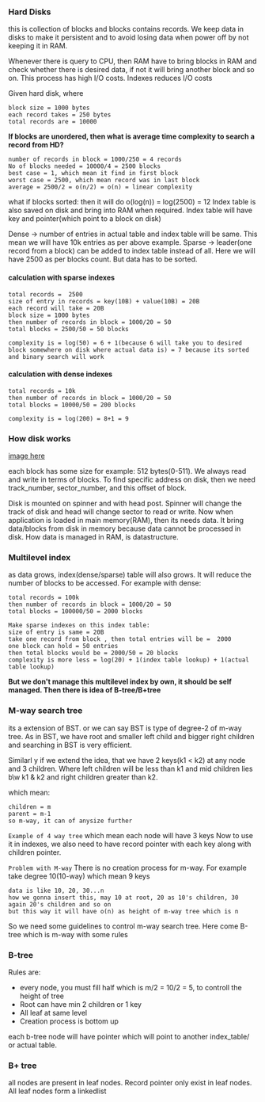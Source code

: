 ### Hard Disks
this is collection of blocks and blocks contains records. We keep data in disks to make it persistent and to avoid losing data when power off by not keeping it in RAM.

Whenever there is query to CPU, then RAM have to bring blocks in RAM and check whether there is desired data, if not it will bring another block and so on. This process has high I/O costs. Indexes reduces I/O costs

Given hard disk, where 
```
block size = 1000 bytes
each record takes = 250 bytes
total records are = 10000
```
**If blocks are unordered, then what is average time complexity to search a record from HD?**

```
number of records in block = 1000/250 = 4 records
No of blocks needed = 10000/4 = 2500 blocks 
best case = 1, which mean it find in first block
worst case = 2500, which mean record was in last block
average = 2500/2 = o(n/2) = o(n) = linear complexity
```

what if blocks sorted: then it will do o(log(n)) = log(2500) = 12
Index table is also saved on disk and bring into RAM when required. Index table will have key and pointer(which point to a block on disk)

Dense -> number of entries in actual table and index table will be same. This mean we will have 10k entries as per above example.
Sparse -> leader(one record from a block) can be added to index table instead of all. Here we will have 2500 as per blocks count. But data has to be sorted.

#### calculation with sparse indexes
```
total records =  2500
size of entry in records = key(10B) + value(10B) = 20B
each record will take = 20B
block size = 1000 bytes
then number of records in block = 1000/20 = 50
total blocks = 2500/50 = 50 blocks

complexity is = log(50) = 6 + 1(because 6 will take you to desired block somewhere on disk where actual data is) = 7 because its sorted and binary search will work  
```

#### calculation with dense indexes

```
total records = 10k
then number of records in block = 1000/20 = 50
total blocks = 10000/50 = 200 blocks

complexity is = log(200) = 8+1 = 9
```

### How disk works
[image here](https://drive.google.com/file/d/1-RPD4OcvAOd5yEQNeO4HPh5A7DMiX0zb/view)

each block has some size for example: 512 bytes(0-511). We always read and write in terms of blocks.
To find specific address on disk, then we need track_number, sector_number, and this offset of block.

Disk is mounted on spinner and with head post. Spinner will change the track of disk and head will change sector to read or write.
Now when application is loaded in main memory(RAM), then its needs data. It bring data/blocks from disk in memory because data cannot be processed in disk. How data is managed in RAM, is datastructure.

### Multilevel index
as data grows, index(dense/sparse) table will also grows. It will reduce the number of blocks to be accessed. For example with dense: 

```
total records = 100k
then number of records in block = 1000/20 = 50
total blocks = 100000/50 = 2000 blocks

Make sparse indexes on this index table:
size of entry is same = 20B
take one record from block , then total entries will be =  2000
one block can hold = 50 entries
then total blocks would be = 2000/50 = 20 blocks
complexity is more less = log(20) + 1(index table lookup) + 1(actual table lookup)
```
**But we don't manage this multilevel index by own, it should be self managed. Then there is idea of B-tree/B+tree**

### M-way search tree 
its a extension of BST. or we can say BST is type of degree-2 of m-way tree. As in BST, we have root and smaller left child and bigger right children and searching in BST is very efficient.

Similarl y if we extend the idea, that we have 2 keys(k1 < k2) at any node  and 3 children. Where left children will be less than k1 and mid children lies b\w k1 & k2 and right children greater than k2.

which mean:
```
children = m
parent = m-1
so m-way, it can of anysize further
```

`Example of 4 way tree` which mean each node will have 3 keys
Now to use it in indexes, we also need to have record pointer with each key along with children pointer.

`Problem with M-way`
There is no creation process for m-way. For example take degree 10(10-way) which mean 9 keys
```
data is like 10, 20, 30...n
how we gonna insert this, may 10 at root, 20 as 10's children, 30 again 20's children and so on
but this way it will have o(n) as height of m-way tree which is n 
```

So we need some guidelines to control m-way search tree. Here come B-tree which is m-way with some rules

### B-tree
Rules are:

- every node, you must fill half which is m/2 = 10/2 = 5, to controll the height of tree 
- Root can have min 2 children or 1 key
- All leaf at same level
- Creation process is bottom up

each b-tree node will have pointer which will point to another index_table/ or actual table.

### B+ tree
all nodes are present in leaf nodes. Record pointer only exist in leaf nodes. All leaf nodes form a linkedlist